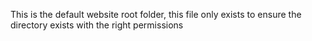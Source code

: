 This is the default website root folder, this file only exists to ensure the directory exists with the right permissions